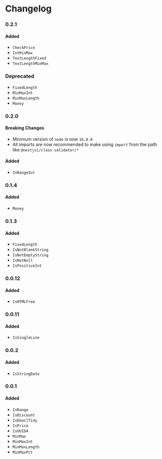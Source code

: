 # Changelog

### 0.2.1
#### Added
- `CheckPrice`
- `IntMinMax`
- `TextLengthFixed`
- `TextLengthMinMax`
### Deprecated
- `FixedLength`
- `MinMaxInt`
- `MinMaxLength`
- `Money`

### 0.2.0
#### Breaking Changes
- Minimum version of `node` is now `16.0.0`
- All imports are now recommended to make using `import` from the path like `@nestjsi/class-validator/*`
#### Added
- `InRangeInt`

### 0.1.4
#### Added
- `Money`

### 0.1.3
#### Added
- `FixedLength`
- `IsNotBlankString`
- `IsNotEmptyString`
- `IsNotNull`
- `IsPositiveInt`

### 0.0.12
#### Added
- `IsHTMLFree`

### 0.0.11
#### Added
- `IsSingleLine`

### 0.0.2
#### Added
- `IsStringDate`

### 0.0.1
#### Added
- `InRange`
- `IsDiscount`
- `IsEmailTidy`
- `IsPrice`
- `IsUUID4`
- `MinMax`
- `MinMaxInt`
- `MinMaxLength`
- `MinMaxPct`